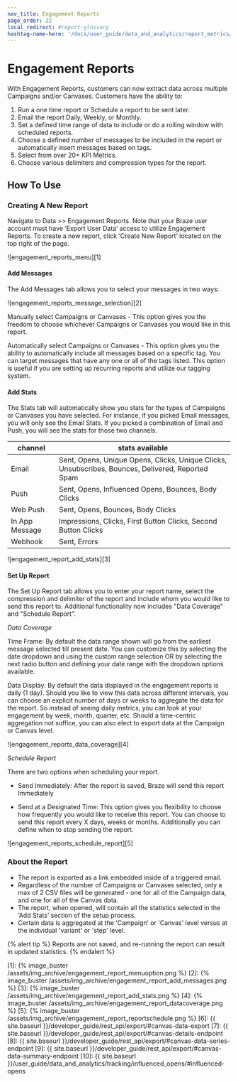 ```yaml
---
nav_title: Engagement Reports
page_order: 22
local_redirect: #report-glossary
hashtag-name-here: '/docs/user_guide/data_and_analytics/report_metrics/'
---
```

# Engagement Reports
With Engagement Reports, customers can now extract data across multiple Campaigns and/or Canvases.  Customers have the ability to:

1. Run a one time report or Schedule a report to be sent later.
2. Email the report Daily, Weekly, or Monthly.
3. Set a defined time range of data to include or do a rolling window with scheduled reports.
4. Choose a defined number of messages to be included in the report or automatically insert messages based on tags.
5. Select from over 20+ KPI Metrics.
6. Choose various delimiters and compression types for the report.


## How To Use

### Creating A New Report

Navigate to Data >> Engagement Reports. Note that your Braze user account must have ‘Export User Data’ access to utilize Engagement Reports. To create a new report, click ‘Create New Report’ located on the top right of the page.


![engagement_reports_menu][1]


#### Add Messages
The Add Messages tab allows you to select your messages in two ways:

![engagement_reports_message_selection][2]

Manually select Campaigns or Canvases - This option gives you the freedom to choose whichever Campaigns or Canvases you would like in this report.

Automatically select Campaigns or Canvases - This option gives you the ability to automatically include all messages based on a specific tag. You can target messages that have any one or all of the tags listed.  This option is useful if you are setting up recurring reports and utilize our tagging system.


#### Add Stats
The Stats tab will automatically show you stats for the types of Campaigns or Canvases you have selected.  For instance, if you picked Email messages, you will only see the Email Stats.  If you picked a combination of Email and Push, you will see the stats for those two channels.

| channel| stats available|
| ------| --------------|
| Email | Sent, Opens, Unique Opens, Clicks, Unique Clicks, Unsubscribes, Bounces, Delivered, Reported Spam |
| Push  | Sent, Opens, Influenced Opens, Bounces, Body Clicks |
| Web Push | Sent, Opens, Bounces, Body Clicks |
| In App Message | Impressions, Clicks, First Button Clicks, Second Button Clicks |
| Webhook  |  Sent, Errors |

![engagement_report_add_stats][3]


#### Set Up Report
The Set Up Report tab allows you to enter your report name, select the compression and delimiter of the report and include whom you would like to send this report to.  Additional functionality now includes "Data Coverage" and "Schedule Report".

_Data Coverage_

Time Frame:
By default the data range shown will go from the earliest message selected till present date.  You can customize this by selecting the date dropdown and using the custom range selection OR by selecting the next radio button and defining your date range with the dropdown options available.

Data Display:
By default the data displayed in the engagement reports is daily (1 day). Should you like to view this data across different intervals, you can choose an explicit number of days or weeks to aggregate the data for the report. So instead of seeing daily metrics, you can look at your engagement by week, month, quarter, etc. Should a time-centric aggregation not suffice, you can also elect to export data at the Campaign or Canvas level.

![engagement_reports_data_coverage][4]


_Schedule Report_

There are two options when scheduling your report.

- Send Immediately: After the report is saved, Braze will send this report Immediately

- Send at a Designated Time:  This option gives you flexibility to choose how frequently you would like to receive this report.  You can choose to send this report every X days, weeks or months.  Additionally you can define when to stop sending the report.

![engagement_reports_schedule_report][5]


### About the Report

- The report is exported as a link embedded inside of a triggered email.
- Regardless of the number of Campaigns or Canvases selected, only a max of 2 CSV files will be generated -  one for all of the Campaign data, and one for all of the Canvas data.
- The report, when opened, will contain all the statistics selected in the ‘Add Stats’ section of the setup process.
- Certain data is aggregated at the ‘Campaign’ or 'Canvas' level versus at the individual 'variant' or 'step' level.

{% alert tip %}
Reports are not saved, and re-running the report can result in updated statistics.
{% endalert %}

[1]: {% image_buster /assets/img_archive/engagement_report_menuoption.png %}
[2]: {% image_buster /assets/img_archive/engagement_report_add_messages.png %}
[3]: {% image_buster /assets/img_archive/engagement_report_add_stats.png %}
[4]: {% image_buster /assets/img_archive/engagement_report_datacoverage.png %}
[5]: {% image_buster /assets/img_archive/engagement_report_reportschedule.png %}
[6]: {{ site.baseurl }}/developer_guide/rest_api/export/#canvas-data-export
[7]: {{ site.baseurl }}/developer_guide/rest_api/export/#canvas-details-endpoint
[8]: {{ site.baseurl }}/developer_guide/rest_api/export/#canvas-data-series-endpoint
[9]: {{ site.baseurl }}/developer_guide/rest_api/export/#canvas-data-summary-endpoint
[10]: {{ site.baseurl }}/user_guide/data_and_analytics/tracking/influenced_opens/#influenced-opens
